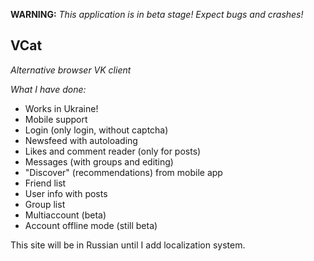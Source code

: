 **WARNING:** _This application is in beta stage! Expect bugs and crashes!_

## VCat

*Alternative browser VK client*

*What I have done:*
- Works in Ukraine!
- Mobile support
- Login (only login, without captcha)
- Newsfeed with autoloading
- Likes and comment reader (only for posts)
- Messages (with groups and editing)
- "Discover" (recommendations) from mobile app
- Friend list
- User info with posts 
- Group list
- Multiaccount (beta)
- Account offline mode (still beta)

This site will be in Russian until I add localization system.